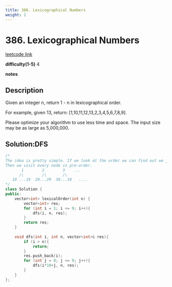 ```yaml
---
title: 386. Lexicographical Numbers
weight: 2
---
```

# 386. Lexicographical Numbers
[leetcode link](https://leetcode.com/problems/lexicographical-numbers/)

**difficulty(1-5)** 
4

**notes**   


## Description
Given an integer n, return 1 - n in lexicographical order.

For example, given 13, return: [1,10,11,12,13,2,3,4,5,6,7,8,9].

Please optimize your algorithm to use less time and space. The input size may be as large as 5,000,000.

## Solution:DFS

```c++
/*
The idea is pretty simple. If we look at the order we can find out we just keep adding digit from 0 to 9 to every digit and make it a tree.
Then we visit every node in pre-order. 
       1        2        3    ...
      /\        /\       /\
   10 ...19  20...29  30...39   ....
*/
class Solution {
public:
    vector<int> lexicalOrder(int n) {
        vector<int> res;
        for (int i = 1; i <= 9; i++){
            dfs(i, n, res);
        }
        return res;
    }
    
    void dfs(int i, int n, vector<int>& res){
        if (i > n){
            return;
        }
        res.push_back(i);
        for (int j = 0; j <= 9; j++){
            dfs(i*10+j, n, res);
        }
    }
};
```
